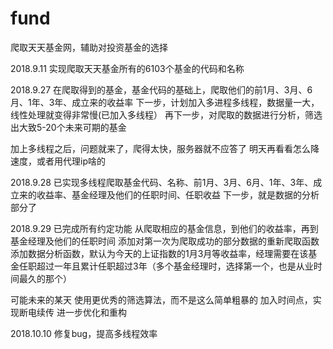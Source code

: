 # fund
爬取天天基金网，辅助对投资基金的选择

2018.9.11
实现爬取天天基金所有的6103个基金的代码和名称

2018.9.27
在爬取得到的基金，基金代码的基础上，爬取他们的前1月、3月、6月、1年、3年、成立来的收益率
下一步，计划加入多进程多线程，数据量一大，线性处理就变得非常慢(已加入多线程）
再下一步，对爬取的数据进行分析，筛选出大致5-20个未来可期的基金

加上多线程之后，问题就来了，爬得太快，服务器就不应答了
明天再看看怎么降速度，或者用代理ip啥的

2018.9.28
已实现多线程爬取基金代码、名称、前1月、3月、6月、1年、3年、成立来的收益率、基金经理及他们的任职时间、任职收益
下一步，就是数据的分析部分了

2018.9.29
已完成所有约定功能
从爬取相应的基金信息，到他们的收益率，再到基金经理及他们的任职时间
添加对第一次为爬取成功的部分数据的重新爬取函数
添加数据分析函数，默认为今天的上证指数的1月3月等收益率，经理需要在该基金任职超过一年且累计任职超过3年（多个基金经理时，选择第一个，也是从业时间最久的那个）

可能未来的某天
使用更优秀的筛选算法，而不是这么简单粗暴的
加入时间点，实现断电续传
进一步优化和重构

2018.10.10
修复bug，提高多线程效率
